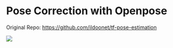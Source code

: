 # Pose Correction with Openpose

Original Repo: https://github.com/ildoonet/tf-pose-estimation

[![](https://video-to-markdown.netlify.com/.netlify/functions/image?url=https%3A%2F%2Fvimeo.com%2F351920236)](https://vimeo.com/351920236 "")
